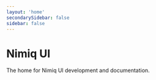 ```yaml
---
layout: 'home'
secondarySidebar: false
sidebar: false
---
```


# Nimiq UI

The home for Nimiq UI development and documentation.

<NqModulesGrid />
